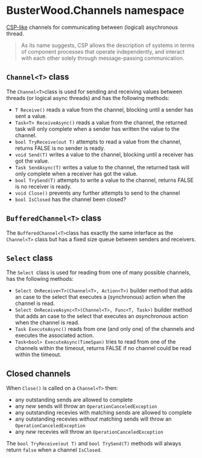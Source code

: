 # BusterWood.Channels namespace

[CSP-like](https://en.wikipedia.org/wiki/Communicating_sequential_processes) channels for communicating between (logical) asychronous thread.

> As its name suggests, CSP allows the description of systems in terms of component processes that operate independently, 
> and interact with each other solely through message-passing communication.


## `Channel<T>` class 
The `Channel<T>`class is used for sending and receiving values between threads (or logical async threads) and has the following methods:

* `T Receive()` reads a value from the channel, blocking until a sender has sent a value.
* `Task<T> ReceiveAsync()` reads a value from the channel, the returned task will only complete when a sender has written the value to the channel.
* `bool TryReceive(out T)` attempts to read a value from the channel, returns FALSE is no sender is ready.
* `void Send(T)` writes a value to the channel, blocking until a receiver has got the value.
* `Task SendAsync(T)` writes a value to the channel, the returned task will only complete when a receiver has got the value.
* `bool TrySend(T)` attempts to write a value to the channel, returns FALSE is no receiver is ready.
* `void Close()` prevents any further attempts to send to the channel
* `bool IsClosed` has the channel been closed?

## `BufferedChannel<T>` class 
The `BufferedChannel<T>`class has exactly the same interface as the `Channel<T>` class but has a fixed size queue between senders and receivers.

## `Select` class 
The `Select `class is used for reading from one of many possible channels, has the following methods:

* `Select OnReceive<T>(Channel<T>, Action<T>)` builder method that adds an case to the select that executes a (synchronous) action when the channel is read.
* `Select OnReceiveAsync<T>(Channel<T>, Func<T, Task>)` builder method that adds an case to the select that executes an *asynchronous* action when the channel is read.
* `Task ExecuteAsync()` reads from one (and only one) of the channels and executes the associated action.
* `Task<bool> ExecuteAsync(TimeSpan)` tries to read from one of the channels within the timeout, returns FALSE if no channel could be read within the timeout.

## Closed channels

When `Close()` is called on a `Channel<T>` then:

* any outstanding sends are allowed to complete
* any *new* sends will throw an `OperationCanceledException`
* any outstanding recevies with matching sends are allowed to complete
* any outstanding recevies *without* matching sends will throw an `OperationCanceledException`
* any *new* recevies will throw an `OperationCanceledException`

The `bool TryReceive(out T)` and `bool TrySend(T)` methods will always return `false` when a channel `IsClosed`.
